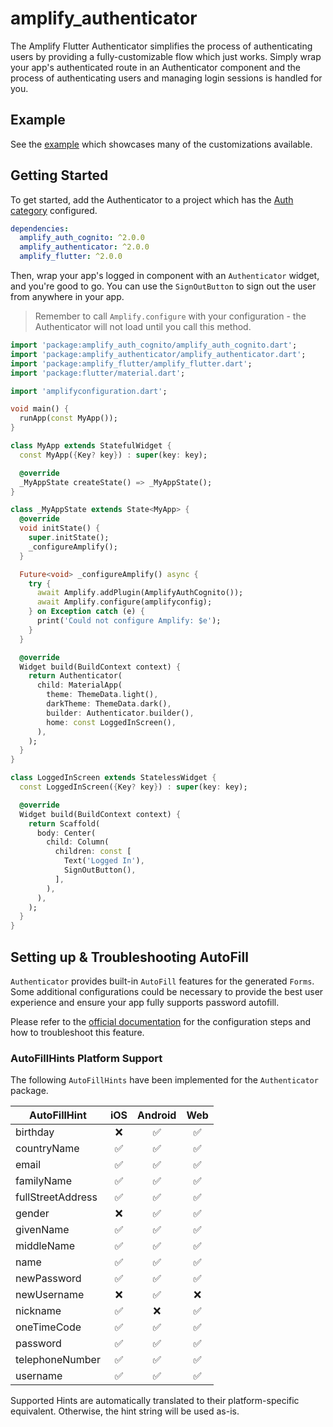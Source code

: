# amplify_authenticator

The Amplify Flutter Authenticator simplifies the process of authenticating users by providing a fully-customizable flow which just works. Simply wrap your app's authenticated route in an Authenticator component and the process of authenticating users and managing login sessions is handled for you.

## Example

See the [example](https://github.com/aws-amplify/amplify-flutter/tree/main/packages/authenticator/amplify_authenticator/example) which showcases many of the customizations available.

## Getting Started

To get started, add the Authenticator to a project which has the [Auth category](https://docs.amplify.aws/lib/auth/getting-started/q/platform/flutter/) configured.

```yaml
dependencies:
  amplify_auth_cognito: ^2.0.0
  amplify_authenticator: ^2.0.0
  amplify_flutter: ^2.0.0
```

Then, wrap your app's logged in component with an `Authenticator` widget, and you're good to go. You can use the `SignOutButton` to sign out the user from anywhere in your app.

> Remember to call `Amplify.configure` with your configuration - the Authenticator will not load until you call this method.

```dart
import 'package:amplify_auth_cognito/amplify_auth_cognito.dart';
import 'package:amplify_authenticator/amplify_authenticator.dart';
import 'package:amplify_flutter/amplify_flutter.dart';
import 'package:flutter/material.dart';

import 'amplifyconfiguration.dart';

void main() {
  runApp(const MyApp());
}

class MyApp extends StatefulWidget {
  const MyApp({Key? key}) : super(key: key);

  @override
  _MyAppState createState() => _MyAppState();
}

class _MyAppState extends State<MyApp> {
  @override
  void initState() {
    super.initState();
    _configureAmplify();
  }

  Future<void> _configureAmplify() async {
    try {
      await Amplify.addPlugin(AmplifyAuthCognito());
      await Amplify.configure(amplifyconfig);
    } on Exception catch (e) {
      print('Could not configure Amplify: $e');
    }
  }

  @override
  Widget build(BuildContext context) {
    return Authenticator(
      child: MaterialApp(
        theme: ThemeData.light(),
        darkTheme: ThemeData.dark(),
        builder: Authenticator.builder(),
        home: const LoggedInScreen(),
      ),
    );
  }
}

class LoggedInScreen extends StatelessWidget {
  const LoggedInScreen({Key? key}) : super(key: key);

  @override
  Widget build(BuildContext context) {
    return Scaffold(
      body: Center(
        child: Column(
          children: const [
            Text('Logged In'),
            SignOutButton(),
          ],
        ),
      ),
    );
  }
}
```

## Setting up & Troubleshooting AutoFill

`Authenticator` provides built-in `AutoFill` features for the generated `Forms`. Some additional configurations could be necessary to provide the best user experience and ensure your app fully supports password autofill.

Please refer to the [official documentation](https://api.flutter.dev/flutter/material/TextField/autofillHints.html) for the configuration steps and how to troubleshoot this feature.

### AutoFillHints Platform Support

The following `AutoFillHints` have been implemented for the `Authenticator` package.

| AutoFillHint      | iOS | Android | Web |
| ----------------- | :-: | :-----: | :-: |
| birthday          | ❌  |   ✅    | ✅  |
| countryName       | ✅  |   ✅    | ✅  |
| email             | ✅  |   ✅    | ✅  |
| familyName        | ✅  |   ✅    | ✅  |
| fullStreetAddress | ✅  |   ✅    | ✅  |
| gender            | ❌  |   ✅    | ✅  |
| givenName         | ✅  |   ✅    | ✅  |
| middleName        | ✅  |   ✅    | ✅  |
| name              | ✅  |   ✅    | ✅  |
| newPassword       | ✅  |   ✅    | ✅  |
| newUsername       | ❌  |   ✅    | ❌  |
| nickname          | ✅  |   ❌    | ✅  |
| oneTimeCode       | ✅  |   ✅    | ✅  |
| password          | ✅  |   ✅    | ✅  |
| telephoneNumber   | ✅  |   ✅    | ✅  |
| username          | ✅  |   ✅    | ✅  |

Supported Hints are automatically translated to their platform-specific equivalent. Otherwise, the hint string will be used as-is.
